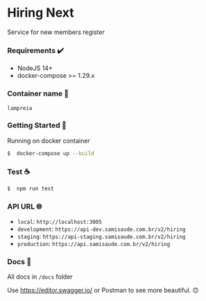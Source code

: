 # Hiring Next 
 
Service for new members register

### Requirements ✔️

- NodeJS 14+
- docker-compose >= 1.29.x

### Container name 🐻

`lampreia`

### Getting Started 🚀

 Running on docker container

```bash
$  docker-compose up --build
```

### Test ☕

```bash
$  npm run test
```

### API URL 🌐

- `local`: `http://localhost:3005`
- `development`: `https://api-dev.samisaude.com.br/v2/hiring`
- `staging`: `https://api-staging.samisaude.com.br/v2/hiring`
- `production`: `https://api.samisaude.com.br/v2/hiring`

### Docs 📝

All docs in `/docs` folder

Use https://editor.swagger.io/ or Postman to see more beautiful.
🙃
